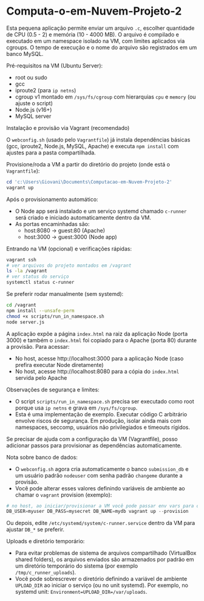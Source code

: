 # Computa-o-em-Nuvem-Projeto-2

Esta pequena aplicação permite enviar um arquivo `.c`, escolher quantidade de CPU (0.5 - 2) e memória (10 - 4000 MB). O arquivo é compilado e executado em um namespace isolado na VM, com limites aplicados via cgroups. O tempo de execução e o nome do arquivo são registrados em um banco MySQL.

Pré-requisitos na VM (Ubuntu Server):
- root ou sudo
- gcc
- iproute2 (para `ip netns`)
- cgroup v1 montado em `/sys/fs/cgroup` com hierarquias `cpu` e `memory` (ou ajuste o script)
- Node.js (v16+)
- MySQL server

Instalação e provisão via Vagrant (recomendado)

O `webconfig.sh` (usado pelo `Vagrantfile`) já instala dependências básicas (gcc, iproute2, Node.js, MySQL, Apache) e executa `npm install` com ajustes para a pasta compartilhada.

Provisione/roda a VM a partir do diretório do projeto (onde está o `Vagrantfile`):

```powershell
cd 'c:\Users\Giovani\Documents\Computacao-em-Nuvem-Projeto-2'
vagrant up
```

Após o provisionamento automático:
- O Node app será instalado e um serviço systemd chamado `c-runner` será criado e iniciado automaticamente dentro da VM.
- As portas encaminhadas são:
	- host:8080 -> guest:80 (Apache)
	- host:3000 -> guest:3000 (Node app)

Entrando na VM (opcional) e verificações rápidas:

```bash
vagrant ssh
# ver arquivos do projeto montados em /vagrant
ls -la /vagrant
# ver status do serviço
systemctl status c-runner
```

Se preferir rodar manualmente (sem systemd):

```bash
cd /vagrant
npm install --unsafe-perm
chmod +x scripts/run_in_namespace.sh
node server.js
```

A aplicação expõe a página `index.html` na raiz da aplicação Node (porta 3000) e também o `index.html` foi copiado para o Apache (porta 80) durante a provisão. Para acessar:

- No host, acesse http://localhost:3000 para a aplicação Node (caso prefira executar Node diretamente)
- No host, acesse http://localhost:8080 para a cópia do `index.html` servida pelo Apache

Observações de segurança e limites:
- O script `scripts/run_in_namespace.sh` precisa ser executado como root porque usa `ip netns` e grava em `/sys/fs/cgroup`.
- Esta é uma implementação de exemplo. Executar código C arbitrário envolve riscos de segurança. Em produção, isolar ainda mais com namespaces, seccomp, usuários não privilegiados e timeouts rígidos.

Se precisar de ajuda com a configuração da VM (Vagrantfile), posso adicionar passos para provisionar as dependências automaticamente.

Nota sobre banco de dados:
- O `webconfig.sh` agora cria automaticamente o banco `submission_db` e um usuário padrão `nodeuser` com senha padrão `changeme` durante a provisão.
- Você pode alterar esses valores definindo variáveis de ambiente ao chamar o `vagrant` provision (exemplo):

```powershell
# no host, ao iniciar/provisionar a VM você pode passar env vars para o script
DB_USER=myuser DB_PASS=mysecret DB_NAME=mydb vagrant up --provision
```

Ou depois, edite `/etc/systemd/system/c-runner.service` dentro da VM para ajustar `DB_*` se preferir.

Uploads e diretório temporário:
- Para evitar problemas de sistema de arquivos compartilhado (VirtualBox shared folders), os arquivos enviados são armazenados por padrão em um diretório temporário do sistema (por exemplo `/tmp/c_runner_uploads`).
- Você pode sobrescrever o diretório definindo a variável de ambiente `UPLOAD_DIR` ao iniciar o serviço (ou no unit systemd). Por exemplo, no systemd unit: `Environment=UPLOAD_DIR=/var/uploads`.